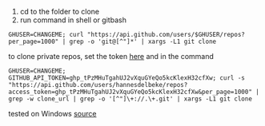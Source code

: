 1. cd to the folder to clone
2. run command in shell or gitbash
```shell
GHUSER=CHANGEME; curl "https://api.github.com/users/$GHUSER/repos?per_page=1000" | grep -o 'git@[^"]*' | xargs -L1 git clone
```

to clone private repos, set the token [here](https://github.com/settings/tokens) and in the command
```shell
GHUSER=CHANGEME; GITHUB_API_TOKEN=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; curl -s "https://api.github.com/users/hannesdelbeke/repos?access_token=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&per_page=1000" | grep -w clone_url | grep -o '[^"]\+://.\+.git' | xargs -L1 git clone
```

tested on Windows
[source](https://stackoverflow.com/questions/19576742/how-to-clone-all-repos-at-once-from-github)